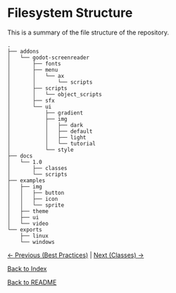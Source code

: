 # Filesystem Structure

This is a summary of the file structure of the repository.

```
.
├── addons
│   └── godot-screenreader
│       ├── fonts
│       ├── menu
│       │   └── ax
│       │       └── scripts
│       ├── scripts
│       │   └── object_scripts
│       ├── sfx
│       └── ui
│           ├── gradient
│           ├── img
│           │   ├── dark
│           │   ├── default
│           │   ├── light
│           │   └── tutorial
│           └── style
├── docs
│   └── 1.0
│       ├── classes
│       └── scripts
├── examples
│   ├── img
│   │   ├── button
│   │   ├── icon
│   │   └── sprite
│   ├── theme
│   ├── ui
│   └── video
└── exports
    ├── linux
    └── windows
```

[<- Previous (Best Practices)](best_practices.md)
 | [Next (Classes) ->](classes.md)

[Back to Index](index.md)

[Back to README](../../README.md)
